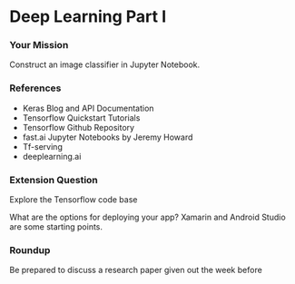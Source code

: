 # Deep Learning Part I

### Your Mission

Construct an image classifier in Jupyter Notebook.

### References

* Keras Blog and API Documentation
* Tensorflow Quickstart Tutorials
* Tensorflow Github Repository 
* fast.ai Jupyter Notebooks by Jeremy Howard 
* Tf-serving
* deeplearning.ai

### Extension Question

Explore the Tensorflow code base

What are the options for deploying your app? Xamarin and Android Studio are some starting points.

### Roundup 

Be prepared to discuss a research paper given out the week before 



